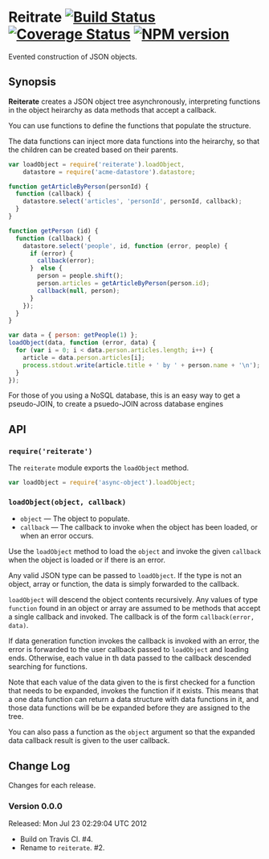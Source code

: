# Reitrate [![Build Status](https://travis-ci.org/bigeasy/reiterate.png?branch=master)](https://travis-ci.org/bigeasy/reiterate) [![Coverage Status](https://coveralls.io/repos/bigeasy/reiterate/badge.png?branch=master)](https://coveralls.io/r/bigeasy/reiterate) [![NPM version](https://badge.fury.io/js/reiterate.png)](http://badge.fury.io/js/reiterate)

Evented construction of JSON objects.

## Synopsis

**Reiterate** creates a JSON object tree asynchronously, interpreting functions
in the object heirarchy as data methods that accept a callback.

You can use functions to define the functions that populate the structure.

The data functions can inject more data functions into the heirarchy, so that
the children can be created based on their parents.

```javascript
var loadObject = require('reiterate').loadObject,
    datastore = require('acme-datastore').datastore;

function getArticleByPerson(personId) {
  function (callback) {
    datastore.select('articles', 'personId', personId, callback);
  }
}

function getPerson (id) {
  function (callback) {
    datastore.select('people', id, function (error, people) {
      if (error) {
        callback(error);
      }  else {
        person = people.shift();
        person.articles = getArticleByPerson(person.id);
        callback(null, person);
      }
    });
  }
}

var data = { person: getPeople(1) };
loadObject(data, function (error, data) {
  for (var i = 0; i < data.person.articles.length; i++) {
    article = data.person.articles[i];
    process.stdout.write(article.title + ' by ' + person.name + '\n');
  }
});
```

For those of you using a NoSQL database, this is an easy way to get a
pseudo-JOIN, to create a psuedo-JOIN across database engines

## API

### `require('reiterate')`

The `reiterate` module exports the `loadObject` method.

```javascript
var loadObject = require('async-object').loadObject;
```

### `loadObject(object, callback)`

 * `object` &mdash;       The object to populate.
 * `callback` &mdash;     The callback to invoke when the object has been
                          loaded, or when an error occurs.

Use the `loadObject` method to load the `object` and invoke the given `callback`
when the object is loaded or if there is an error.

Any valid JSON type can be passed to `loadObject`. If the type is not an object,
array or function, the data is simply forwarded to the callback.

`loadObject` will descend the object contents recursively. Any values of type
`function` found in an object or array are assumed to be methods that accept a
single callback and invoked. The callback is of the form `callback(error,
data)`.

If data generation function invokes the callback is invoked with an error, the
error is forwarded to the user callback passed to `loadObject` and loading ends.
Otherwise, each value in th  data passed to the callback descended searching for
functions.

Note that each value of the data given to the is first checked for a function
that needs to be expanded, invokes the function if it exists. This means that a
one data function can return a data structure with data functions in it, and
those data functions will be be expanded before they are assigned to the tree.

You can also pass a function as the `object` argument so that the expanded data
callback result is given to the user callback.

## Change Log

Changes for each release.

### Version 0.0.0

Released: Mon Jul 23 02:29:04 UTC 2012

 * Build on Travis CI. #4. 
 * Rename to `reiterate`. #2.
